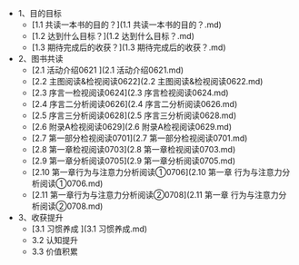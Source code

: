 * 1、目的目标
    * [1.1 共读一本书的目的？](1.1 共读一本书的目的？.md)
    * [1.2 达到什么目标？](1.2 达到什么目标？.md)
    * [1.3 期待完成后的收获？](1.3 期待完成后的收获？.md)
* 2、图书共读
    * [2.1 活动介绍0621 ](2.1 活动介绍0621.md)
    * [2.2 主图阅读&检视阅读0622](2.2 主图阅读&检视阅读0622.md)
    * [2.3 序言一检视阅读0624](2.3 序言检视阅读0624.md)
    * [2.4 序言二分析阅读0626](2.4 序言二分析阅读0626.md)
    * [2.5 序言三分析阅读0628](2.5 序言三分析阅读0628.md)
    * [2.6 附录A检视阅读0629](2.6 附录A检视阅读0629.md)
    * [2.7 第一部分检视阅读0701](2.7 第一部分检视阅读0701.md)
    * [2.8 第一章检视阅读0703](2.8 第一章检视阅读0703.md)
    * [2.9 第一章分析阅读0705](2.9 第一章分析阅读0705.md)
    * [2.10 第一章行为与注意力分析阅读①0706](2.10 第一章 行为与注意力分析阅读①0706.md)
    * [2.11 第一章行为与注意力分析阅读②0708](2.11 第一章 行为与注意力分析阅读②0708.md)
* 3、收获提升
    * [3.1 习惯养成 ](3.1 习惯养成.md)
    * 3.2 认知提升
    * 3.3 价值积累